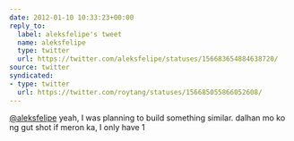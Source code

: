 ```yaml
---
date: 2012-01-10 10:33:23+00:00
reply_to:
  label: aleksfelipe's tweet
  name: aleksfelipe
  type: twitter
  url: https://twitter.com/aleksfelipe/statuses/156683654884638720/
source: twitter
syndicated:
- type: twitter
  url: https://twitter.com/roytang/statuses/156685055866052608/
---
```


[@aleksfelipe](https://twitter.com/aleksfelipe/) yeah, I was planning to build something similar. dalhan mo ko ng gut shot if meron ka, I only have 1